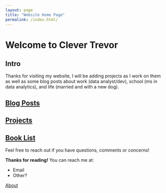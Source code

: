 ```yaml
---
layout: page
title: "Website Home Page"
permalink: /index.html/
---
```


# **Welcome to Clever Trevor**

## Intro
Thanks for visiting my website, I will be adding projects as I work on them as well as some blog posts about work (data analyst/dev), school (ms in data analytics), and life (married and with a new dog).

## [Blog Posts](clevertrevor.me/Blog/index.html)


## [Projects](clevertrevor.me/Projects/index.html)


## [Book List](clevertrevor.me/Book_List/index.html)


Feel free to reach out if you have questions, comments or concerns!

**Thanks for reading!**
You can reach me at:
- Email
- Other?

[About](http://clevertrevor.me/about.html)
